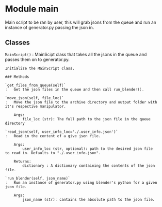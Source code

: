Module main
===========
Main script to be ran by user, this will grab jsons from the queue and run an instance of generator.py passing the json in.

Classes
-------

`MainScript()`
:   MainScipt class that takes all the jsons in the queue and passes them on to generator.py.
    
    Initialize the MainScript class.

    ### Methods

    `get_files_from_queue(self)`
    :   Get the json files in the queue and then call run_blender().

    `move_json(self, file_loc)`
    :   Move the json file to the archive directory and output folder with it's respective manipulator.
        
        Args:
            file_loc (str): The full path to the json file in the queue directory

    `read_json(self, user_info_loc='./.user_info.json')`
    :   Read in the content of a give json file.
        
        Args:
            user_info_loc (str, optional): path to the desired json file to read in. Defaults to "./.user_info.json".
        
        Returns:
            dictionary : A dictionary containing the contents of the json file.

    `run_blender(self, json_name)`
    :   Run an instance of generator.py using blender's python for a given json file.
        
        Args:
            json_name (str): cantains the absolute path to the json file.